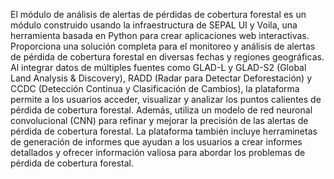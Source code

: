 El módulo de análisis de alertas de pérdidas de cobertura forestal es un módulo construido usando la infraestructura de SEPAL UI y Voila, una herramienta basada en Python para crear aplicaciones web interactivas. Proporciona una solución completa para el monitoreo y análisis de alertas de pérdida de cobertura forestal en diversas fechas y regiones geográficas. Al integrar datos de múltiples fuentes como GLAD-L y GLAD-S2 (Global Land Analysis & Discovery), RADD (Radar para Detectar Deforestación) y CCDC (Detección Continua y Clasificación de Cambios), la plataforma permite a los usuarios acceder, visualizar y analizar los puntos calientes de pérdida de cobertura forestal. Además, utiliza un modelo de red neuronal convolucional (CNN) para refinar y mejorar la precisión de las alertas de pérdida de cobertura forestal. La plataforma también incluye herraminetas de generación de informes que ayudan a los usuarios a crear informes detallados y ofrecer información valiosa para abordar los problemas de pérdida de cobertura forestal.